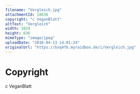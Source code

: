 ```yaml
---
filename: "Vergleich.jpg"
attachmentId: 18636
copyright: "c VeganBlatt"
altText: "Vergleich"
width: 1024
height: 636
mimeType: "image/jpeg"
uploadDate: "2016-04-13 14:01:24"
originalUrl: "https://bxq4fb.myraidbox.de/i/Vergleich.jpg"
---
```


# Copyright

c VeganBlatt
